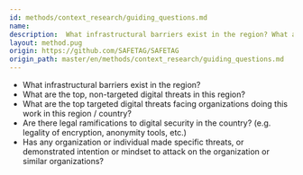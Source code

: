 ```yaml
---
id: methods/context_research/guiding_questions.md
name: 
description:  What infrastructural barriers exist in the region? What are the top, non-targeted digital threats in this region? What are the top targeted digital threats facing organizations doing this work in this region / country? Are there...
layout: method.pug
origin: https://github.com/SAFETAG/SAFETAG
origin_path: master/en/methods/context_research/guiding_questions.md
---
```


* What infrastructural barriers exist in the region?
* What are the top, non-targeted digital threats in this region?
* What are the top targeted digital threats facing organizations doing this work in this region / country?
* Are there legal ramifications to digital security in the country? (e.g. legality of encryption, anonymity tools, etc.)
* Has any organization or individual made specific threats, or demonstrated intention or mindset to attack on the organization or similar organizations?


